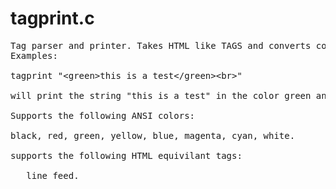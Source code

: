 # tagprint.c
<pre>
Tag parser and printer. Takes HTML like TAGS and converts colors to ANSI color codes.
Examples:

tagprint "&ltgreen&gtthis is a test&lt/green&gt&ltbr&gt"

will print the string "this is a test" in the color green and then print a line break.

Supports the following ANSI colors: 

black, red, green, yellow, blue, magenta, cyan, white.

supports the following HTML equivilant tags:
<br>   line feed.


